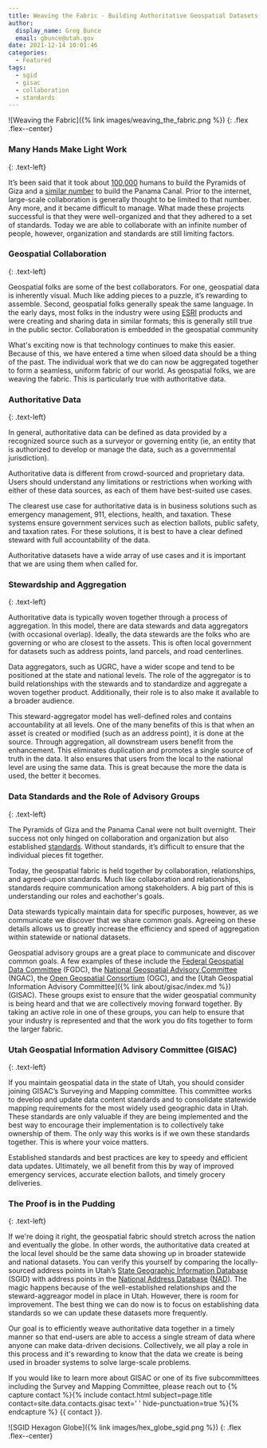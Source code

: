 ```yaml
---
title: Weaving the Fabric - Building Authoritative Geospatial Datasets through Collaboration, Relationships, and Data Standards
author:
  display_name: Greg Bunce
  email: gbunce@utah.gov
date: 2021-12-14 10:01:46
categories:
  - Featured
tags:
  - sgid
  - gisac
  - collaboration
  - standards
---
```


![Weaving the Fabric]({% link images/weaving_the_fabric.png %})
{: .flex .flex--center}

### Many Hands Make Light Work
{: .text-left}

It’s been said that it took about [100,000](https://www.historymuseum.ca/cmc/exhibitions/civil/egypt/egca12e.html#:~:text=The%20Greek%20historian%20Herodotus%20was,creates%20a%20very%20stable%20structure.) humans to build the Pyramids of Giza and a [similar number](https://www.peoplesworld.org/article/today-in-labor-history-panama-canal-built-by-75-000-opens/) to build the Panama Canal. Prior to the internet, large-scale collaboration is generally thought to be limited to that number. Any more, and it became difficult to manage. What made these projects successful is that they were well-organized and that they adhered to a set of standards. Today we are able to collaborate with an infinite number of people, however, organization and standards are still limiting factors.

### Geospatial Collaboration
{: .text-left}

Geospatial folks are some of the best collaborators. For one, geospatial data is inherently visual. Much like adding pieces to a puzzle, it’s rewarding to assemble. Second, geospatial folks generally speak the same language. In the early days, most folks in the industry were using [ESRI](https://www.esri.com/en-us/home)
 products and were creating and sharing data in similar formats; this is generally still true in the public sector. Collaboration is embedded in the geospatial community

What's exciting now is that technology continues to make this easier. Because of this, we have entered a time when siloed data should be a thing of the past. The individual work that we do can now be aggregated together to form a seamless, uniform fabric of our world. As geospatial folks, we are weaving the fabric. This is particularly true with authoritative data.

### Authoritative Data
{: .text-left}

In general, authoritative data can be defined as data provided by a recognized source such as a surveyor or governing entity (ie, an entity that is authorized to develop or manage the data, such as a governmental jurisdiction).

Authoritative data is different from crowd-sourced and proprietary data. Users should understand any limitations or restrictions when working with either of these data sources, as each of them have best-suited use cases. 

The clearest use case for authoritative data is in business solutions such as emergency management, 911, elections, health, and taxation. These systems ensure government services such as election ballots, public safety, and taxation rates. For these solutions, it is best to have a clear defined steward with full accountability of the data.

Authoritative datasets have a wide array of use cases and it is important that we are using them when called for.

### Stewardship and Aggregation
{: .text-left}

Authoritative data is typically woven together through a process of aggregation. In this model, there are data stewards and data aggregators (with occasional overlap). Ideally, the data stewards are the folks who are governing or who are closest to the assets. This is often local government for datasets such as address points, land parcels, and road centerlines.

Data aggregators, such as UGRC, have a wider scope and tend to be positioned at the state and national levels. The role of the aggregator is to build relationships with the stewards and to standardize and aggregate a woven together product.  Additionally, their role is to also make it available to a broader audience.

This steward-aggregator model has well-defined roles and contains accountability at all levels. One of the many benefits of this is that when an asset is created or modified (such as an address point), it is done at the source. Through aggregation, all downstream users benefit from the enhancement. This eliminates duplication and promotes a single source of truth in the data. It also ensures that users from the local to the national level are using the same data. This is great because the more the data is used, the better it becomes.

### Data Standards and the Role of Advisory Groups
{: .text-left}

The Pyramids of Giza and the Panama Canal were not built overnight. Their success not only hinged on collaboration and organization but also established [standards](https://www.fgdc.gov/ngac/meetings/march-2017/ngac-paper-geospatial-standards-a-national-asset.pdf). Without standards, it’s difficult to ensure that the individual pieces fit together. 

Today, the geospatial fabric is held together by collaboration, relationships, and agreed-upon standards. Much like collaboration and relationships, standards require communication among stakeholders. A big part of this is understanding our roles and eachother's goals.

Data stewards typically maintain data for specific purposes, however, as we communicate we discover that we share common goals. Agreeing on these details allows us to greatly increase the efficiency and speed of aggregation within statewide or national datasets.

Geospatial advisory groups are a great place to communicate and discover common goals. A few examples of these include the [Federal Geospatial Data Committee](https://www.fgdc.gov/) (FGDC), the [National Geospatial Advisory Committee](https://www.fgdc.gov/ngac) (NGAC), the [Open Geospatial Consortium](https://www.ogc.org/) (OGC), and the [Utah Geospatial Information Advisory Committee]({% link about/gisac/index.md %}) (GISAC). These groups exist to ensure that the wider geospatial community is being heard and that we are collectively moving forward together. By taking an active role in one of these groups, you can help to ensure that your industry is represented and that the work you do fits together to form the larger fabric.

### Utah Geospatial Information Advisory Committee (GISAC)
{: .text-left}

If you maintain geospatial data in the state of Utah, you should consider joining GISAC’s Surveying and Mapping committee. This committee works to develop and update data content standards and to consolidate statewide mapping requirements for the most widely used geographic data in Utah. These standards are only valuable if they are being implemented and the best way to encourage their implementation is to collectively take ownership of them. The only way this works is if we own these standards together. This is where your voice matters.

Established standards and best practices are key to speedy and efficient data updates. Ultimately, we all benefit from this by way of improved emergency services, accurate election ballots, and timely grocery deliveries.

### The Proof is in the Pudding
{: .text-left}

If we're doing it right, the geospatial fabric should stretch across the nation and eventually the globe. In other words, the authoritative data created at the local level should be the same data showing up in broader statewide and national datasets. You can verify this yourself by comparing the locally-sourced address points in Utah’s [State Geographic Information Database](https://opendata.gis.utah.gov/datasets/utah-address-points/explore) (SGID) with address points in the [National Address Database](https://usdot.maps.arcgis.com/apps/instant/minimalist/index.html?appid=2c27531e71b94d48b1a4e12207e7f2c3) ([NAD](https://www.transportation.gov/gis/national-address-database)). The magic happens because of the well-established relationships and the steward-aggreagor model in place in Utah. However, there is room for improvement. The best thing we can do now is to focus on establishing data standards so we can update these datasets more frequently.

Our goal is to efficiently weave authoritative data together in a timely manner so that end-users are able to access a single stream of data where anyone can make data-driven decisions. Collectively, we all play a role in this process and it's rewarding to know that the data we create is being used in broader systems to solve large-scale problems.

If you would like to learn more about GISAC or one of its five subcommittees including the Survey and Mapping Committee, please reach out to {% capture contact %}{% include contact.html subject=page.title contact=site.data.contacts.gisac text=' ' hide-punctuation=true %}{% endcapture %}
{{ contact }}.

![SGID Hexagon Globe]({% link images/hex_globe_sgid.png %})
{: .flex .flex--center}
